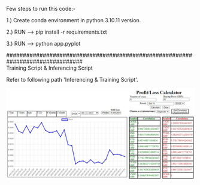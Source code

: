 Few steps to run this code:-    
  
1.) Create conda environment in python 3.10.11 version.  
  
2.) RUN --> pip install -r requirements.txt  
  
3.) RUN --> python app.pyplot  

###############################################################################  
Training Script & Inferencing Script  
  
Refer to following path 'Inferencing & Training Script'.  

![Alt text](Overall-View.jpg)